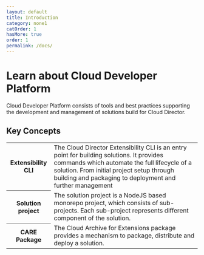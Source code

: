 ```yaml
---
layout: default
title: Introduction
category: none1
catOrder: 1
hasMore: true
order: 1
permalink: /docs/
---
```


# Learn about Cloud Developer Platform
Cloud Developer Platform consists of tools and best practices supporting the development and management of solutions build for Cloud Director.
## Key Concepts
<table class="table table-vertical">
  <tr>
    <th>Extensibility CLI</th>
    <td>The Cloud Director Extensibility CLI is an entry point for building solutions. It provides commands which automate the full lifecycle of a solution. From initial project setup through building and packaging to deployment and further management</td>
  </tr>
  <tr >
    <th>Solution project</th>
    <td>The solution project is a NodeJS based monorepo project, which consists of sub-projects. Each sub-project represents different component of the solution.</td>
  </tr>
  <tr >
    <th>CARE Package</th>
    <td> The Cloud Archive for Extensions package provides a mechanism to package, distribute and deploy a solution.</td>
  </tr>
</table>
